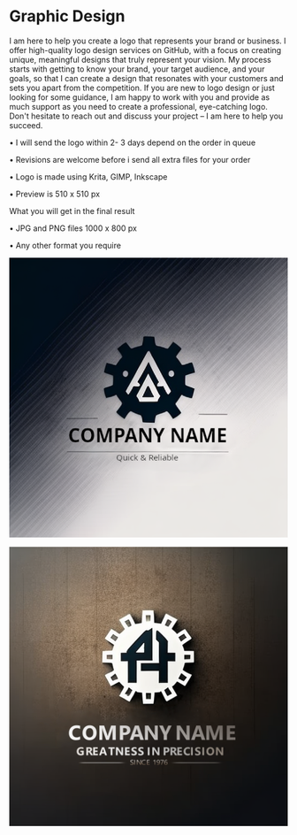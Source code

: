 # Graphic Design

I am here to help you create a logo that represents your brand or business.
I offer high-quality logo design services on GitHub, with a focus on creating unique, meaningful designs that truly represent your vision. My process starts with getting to know your brand, your target audience, and your goals, so that I can create a design that resonates with your customers and sets you apart from the competition.
If you are new to logo design or just looking for some guidance, I am happy to work with you and provide as much support as you need to create a professional, eye-catching logo. Don't hesitate to reach out and discuss your project – I am here to help you succeed.

• I will send the logo within 2- 3 days depend on the order in queue

• Revisions are welcome before i send all extra files for your order

• Logo is made using Krita, GIMP, Inkscape

• Preview is 510 x 510 px

What you will get in the final result

• JPG and PNG files 1000 x 800 px

• Any other format you require



![Alt text](https://raw.githubusercontent.com/vovingyd/Graphic-Design/main/Logo/Logo%20design%201.PNG "a title")

![Alt text](https://raw.githubusercontent.com/vovingyd/Graphic-Design/main/Logo/Logo%20design%202.png "a title")
